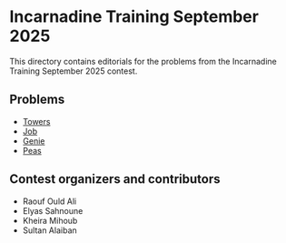 # Incarnadine Training September 2025

This directory contains editorials for the problems from the Incarnadine Training September 2025 contest.

## Problems

* [Towers](towers.md)
* [Job](job.md)
* [Genie](genie.md)
* [Peas](peas.md)



## Contest organizers and contributors

- Raouf Ould Ali
- Elyas Sahnoune
- Kheira Mihoub
- Sultan Alaiban
